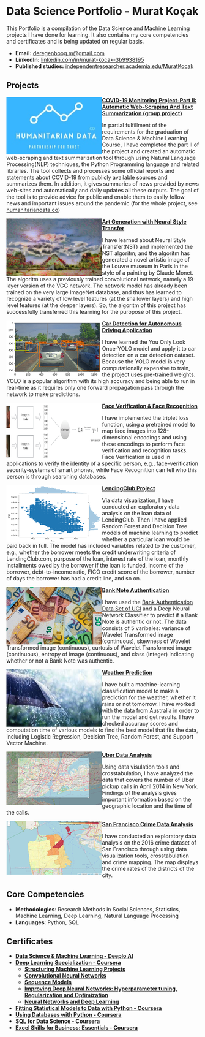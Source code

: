 # Data Science Portfolio - Murat Koçak
This Portfolio is a compilation of the Data Science and Machine Learning projects I have done for learning. It also contains my core competencies and certificates and is being updated on regular basis.

- **Email:** deregenboog.m@gmail.com
- **LinkedIn:** [linkedin.com/in/murat-kocak-3b9938195](https://www.linkedin.com/in/murat-kocak-3b9938195/)
- **Published studies:** [independentresearcher.academia.edu/MuratKocak](https://independentresearcher.academia.edu/MuratKocak)

## Projects

<img align="left" width="250" height="150" src="Images/humanitariandatalogo.jpg"> **[COVID-19 Monitoring Project-Part II: Automatic Web-Scraping And Text Summarization (group project)](https://github.com/muratko357/NLP_coronavirus_project)**

In partial fulfillment of the requirements for the graduation of Data Science & Machine Learning Course, I have completed the part II of the project and created an automatic web-scraping and text summarization tool through using Natural Language Processing(NLP) techniques, the Python Programming language and related libraries. The tool collects and processes some official reports and statements about COVID-19 from publicly available sources and summarizes them. In addition, it gives summaries of news provided by news web-sites and automatically and daily updates all these outputs. The goal of the tool is to provide advice for public and enable them to easily follow news and important issues around the pandemic (for the whole project, see [humanitariandata.co](https://humanitariandata.co/))

<img align="left" width="250" height="150" src="Images/generated_image.jpg"> **[Art Generation with Neural Style Transfer](https://github.com/muratko357/Building_Convolutional_Neural_Networks/blob/master/Art_Generation_with_Neural_Style_Transfe.ipynb)**

I have learned about Neural Style Transfer(NST) and implemented the NST algoritm; and the algoritm has generated a novel artistic image of the Louvre museum in Paris in the style of a painting by Claude Monet. The algoritm uses a previously trained convolutional network, namely a 19-layer version of the VGG network. The network model has already been trained on the very large ImageNet database, and thus has learned to recognize a variety of low level features (at the shallower layers) and high level features (at the deeper layers). So, the algoritm of this project has successfully transferred this learning for the puropose of this project.

<img align="left" width="250" height="150" src="Images/car detection.png"> **[Car Detection for Autonomous Driving Application](https://github.com/muratko357/Building_Convolutional_Neural_Networks/blob/master/Autonomous_driving_application_Car_detection.ipynb)**

I have learned the You Only Look Once-YOLO model and apply it to car detection on a car detection dataset. Because the YOLO model is very computationally expensive to train, the project uses pre-trained weights. YOLO is a popular algorithm with its high accuracy and being able to run in real-time as it requires only one forward propagation pass through the network to make predictions.

<img align="left" width="250" height="150" src="Images/distance_kiank.png"> **[Face Verification & Face Recognition](https://github.com/muratko357/Building_Convolutional_Neural_Networks/blob/master/Face_Recognition.ipynb)**

I have implemented the triplet loss function, using a pretrained model to map face images into 128-dimensional encodings and using these encodings to perform face verification and recognition tasks. Face Verification is used in applications to verify the identity of a specific person, e.g., face-verification security-systems of smart phones, while Face Recognition can tell who this person is through searching databases.

<img align="left" width="250" height="150" src="Images/LendingClub project.png">**[LendingClub Project](https://github.com/muratko357/ML_models/blob/master/Decision_Tree_and_Random-Forests_Project.ipynb)**

Via data visualization, I have conducted an exploratory data analysis on the loan data of LendingClub. Then I have applied Random Forest and Decision Tree models of machine learning to predict whether a particular loan would be paid back in full. The model has included variables related to the customer, e.g., whether the borrower meets the credit underwriting criteria of LendingClub.com, purpose of the loan, interest rate of the loan, monthly installments owed by the borrower if the loan is funded, income of the borrower, debt-to-income ratio, FICO credit score of the borrower, number of days the borrower has had a credit line, and so on.

<img align="left" width="250" height="150" src="Images/banknote-authentication.jpeg">**[Bank Note Authentication](https://github.com/muratko357/ML_models/blob/master/banknote-authentication.ipynb)**

I have used the [Bank Authentication Data Set of UCI](https://archive.ics.uci.edu/ml/datasets/banknote+authentication) and a Deep Neural Network Classifier to predict if a Bank Note is authentic or not. The data consists of 5 varibales: variance of Wavelet Transformed image (continuous), skewness of Wavelet Transformed image (continuous), curtosis of Wavelet Transformed image (continuous), entropy of image (continuous), and class (integer) indicating whether or not a Bank Note was authentic. 

<img align="left" width="250" height="150" src="Images/rain.jpg"> **[Weather Prediction](https://github.com/muratko357/Weather-prediction/blob/main/Weather%20prediction.ipynb)**

I have built a machine-learning classification model to make a prediction for the weather, whether it rains or not tomorrow. I have worked with the data from Australia in order to run the model and get results. I have checked accuracy scores and computation time of various models to find the best model that fits the data, including Logistic Regression, Decision Tree, Random Forest, and Support Vector Machine.

<img align="left" width="250" height="140" src="Images/Uber data analysis.png"> **[Uber Data Analysis](https://github.com/muratko357/Uber-data-analysis/blob/main/Uber_data_anaylsis.ipynb)**

Using data visulation tools and crosstabulation, I have analyzed the data that covers the number of Uber pickup calls in April 2014 in New York. Findings of the analysis gives important information based on the geographic location and the time of the calls.

<img align="left" width="250" height="140" src="Images/San Francisco Crime Map.png"> **[San Francisco Crime Data Analysis](https://github.com/muratko357/San-Francisco-Crime-Data-Analysis)**

I have conducted an exploratory data analysis on the 2016 crime dataset of San Francisco through using data visualization tools, crosstabulation and crime mapping. The map displays the crime rates of the districts of the city.

## Core Competencies
- **Methodologies**: Research Methods in Social Sciences, Statistics, Machine Learning, Deep Learning, Natural Language Processing
- **Languages**: Python, SQL

## Certificates
- **[Data Science & Machine Learning - Deeplo AI](https://www.deeploai.com/)**
- **[Deep Learning Specialization - Coursera](https://www.coursera.org/account/accomplishments/specialization/LYBC2CT82XHX)**
    - **[Structuring Machine Learning Projects](https://www.coursera.org/account/accomplishments/verify/H7YF3Y4SCGXD)**
    - **[Convolutional Neural Networks](https://www.coursera.org/account/accomplishments/verify/SPT2V28H3WHH)**
    - **[Sequence Models](https://www.coursera.org/account/accomplishments/verify/2HKPQDG75Y3B)**
    - **[Improving Deep Neural Networks: Hyperparameter tuning, Regularization and Optimization](https://www.coursera.org/account/accomplishments/verify/V3H64EVGGMMQ)**
    - **[Neural Networks and Deep Learning](https://www.coursera.org/account/accomplishments/verify/9X6TCJQN2TK5)**
- **[Fitting Statistical Models to Data with Python - Coursera](https://www.coursera.org/account/accomplishments/verify/YWZM6PRRCXQ4)**
- **[Using Databases with Python - Coursera](https://www.coursera.org/account/accomplishments/verify/48KHKNJ8CNTW)**
- **[SQL for Data Science - Coursera](https://www.coursera.org/account/accomplishments/verify/RCS4MAWPR3KC)**
- **[Excel Skills for Business: Essentials - Coursera](https://www.coursera.org/account/accomplishments/verify/XLKY7NR5MHNR)**
